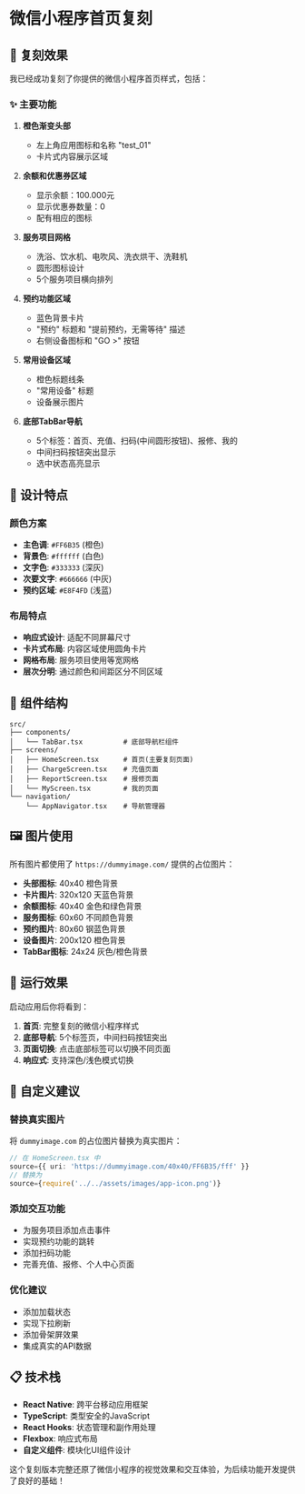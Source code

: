 # 微信小程序首页复刻

## 🎯 复刻效果

我已经成功复刻了你提供的微信小程序首页样式，包括：

### ✨ 主要功能

1. **橙色渐变头部**
   - 左上角应用图标和名称 "test_01"
   - 卡片式内容展示区域

2. **余额和优惠券区域**
   - 显示余额：100.000元
   - 显示优惠券数量：0
   - 配有相应的图标

3. **服务项目网格**
   - 洗浴、饮水机、电吹风、洗衣烘干、洗鞋机
   - 圆形图标设计
   - 5个服务项目横向排列

4. **预约功能区域**
   - 蓝色背景卡片
   - "预约" 标题和 "提前预约，无需等待" 描述
   - 右侧设备图标和 "GO >" 按钮

5. **常用设备区域**
   - 橙色标题线条
   - "常用设备" 标题
   - 设备展示图片

6. **底部TabBar导航**
   - 5个标签：首页、充值、扫码(中间圆形按钮)、报修、我的
   - 中间扫码按钮突出显示
   - 选中状态高亮显示

## 🎨 设计特点

### 颜色方案
- **主色调**: `#FF6B35` (橙色)
- **背景色**: `#ffffff` (白色)
- **文字色**: `#333333` (深灰)
- **次要文字**: `#666666` (中灰)
- **预约区域**: `#E8F4FD` (浅蓝)

### 布局特点
- **响应式设计**: 适配不同屏幕尺寸
- **卡片式布局**: 内容区域使用圆角卡片
- **网格布局**: 服务项目使用等宽网格
- **层次分明**: 通过颜色和间距区分不同区域

## 📱 组件结构

```
src/
├── components/
│   └── TabBar.tsx          # 底部导航栏组件
├── screens/
│   ├── HomeScreen.tsx      # 首页(主要复刻页面)
│   ├── ChargeScreen.tsx    # 充值页面
│   ├── ReportScreen.tsx    # 报修页面
│   └── MyScreen.tsx        # 我的页面
└── navigation/
    └── AppNavigator.tsx    # 导航管理器
```

## 🖼️ 图片使用

所有图片都使用了 `https://dummyimage.com/` 提供的占位图片：

- **头部图标**: 40x40 橙色背景
- **卡片图片**: 320x120 天蓝色背景
- **余额图标**: 40x40 金色和绿色背景
- **服务图标**: 60x60 不同颜色背景
- **预约图片**: 80x60 钢蓝色背景
- **设备图片**: 200x120 橙色背景
- **TabBar图标**: 24x24 灰色/橙色背景

## 🚀 运行效果

启动应用后你将看到：

1. **首页**: 完整复刻的微信小程序样式
2. **底部导航**: 5个标签页，中间扫码按钮突出
3. **页面切换**: 点击底部标签可以切换不同页面
4. **响应式**: 支持深色/浅色模式切换

## 🔧 自定义建议

### 替换真实图片
将 `dummyimage.com` 的占位图片替换为真实图片：

```typescript
// 在 HomeScreen.tsx 中
source={{ uri: 'https://dummyimage.com/40x40/FF6B35/fff' }}
// 替换为
source={require('../../assets/images/app-icon.png')}
```

### 添加交互功能
- 为服务项目添加点击事件
- 实现预约功能的跳转
- 添加扫码功能
- 完善充值、报修、个人中心页面

### 优化建议
- 添加加载状态
- 实现下拉刷新
- 添加骨架屏效果
- 集成真实的API数据

## 📋 技术栈

- **React Native**: 跨平台移动应用框架
- **TypeScript**: 类型安全的JavaScript
- **React Hooks**: 状态管理和副作用处理
- **Flexbox**: 响应式布局
- **自定义组件**: 模块化UI组件设计

这个复刻版本完整还原了微信小程序的视觉效果和交互体验，为后续功能开发提供了良好的基础！
